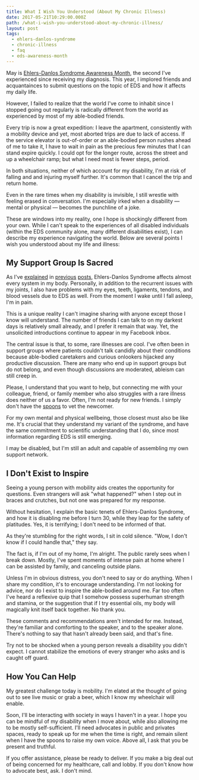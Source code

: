 ```yaml
---
title: What I Wish You Understood (About My Chronic Illness)
date: 2017-05-21T10:29:00.000Z
path: /what-i-wish-you-understood-about-my-chronic-illness/
layout: post
tags:
  - ehlers-danlos-syndrome
  - chronic-illness
  - faq
  - eds-awareness-month
---
```


May is [Ehlers-Danlos Syndrome Awareness
Month](https://ehlers-danlos.com/may-ehlers-danlos-awareness-month/), the second
I've experienced since receiving my diagnosis. This year, I implored friends
and acquantainces to submit questions on the topic of EDS and how it affects my
daily life.

However, I failed to realize that the world I've come to inhabit since I stopped
going out regularly is radically different from the world as experienced by most
of my able-bodied friends.

Every trip is now a great expedition: I leave the apartment, consistently
with a mobility device and yet, most aborted trips are due to lack of access. If
the service elevator is out-of-order or an able-bodied person rushes ahead of me
to take it, I have to wait in pain as the precious few minutes that I can stand
expire quickly. I could opt for the longer route, across the street and up a
wheelchair ramp; but what I need most is fewer steps, period.

In both situations, neither of which account for my disability, I'm at risk
of falling and and injuring myself further. It's common that I cancel the trip and
return home.

Even in the rare times when my disability is invisible, I still wrestle with
feeling erased in conversation. I'm especially irked when a disability &mdash;
mental or physical &mdash; becomes the punchline of a joke.

These are windows into my reality, one I hope is shockingly different from your
own. While I can't speak to the experiences of all disabled individuals (within
the EDS community alone, many different disabilities exist), I can describe my
experience navigating the world. Below are several points I wish you understood
about my life and illness:

## My Support Group Is Sacred

As I've [explained](/becoming-disabled/) in
[previous](/life-on-the-inside-part-ii) [posts](/life-on-the-inside),
Ehlers-Danlos Syndrome affects almost every system in my body. Personally, in
addition to the recurrent issues with my joints, I also have problems with my
eyes, teeth, ligaments, tendons, and blood vessels due to EDS as well. From the
moment I wake until I fall asleep, I'm in pain.

This is a unique reality I can't
imagine sharing with anyone except those I know will understand. The number of
friends I can talk to on my darkest days is relatively small already, and I
prefer it remain that way. Yet, the unsolicited introductions continue to appear
in my Facebook inbox.

The central issue is that, to some, rare illnesses are cool. I've often been in
support groups where patients couldn't talk candidly about their conditions
because able-bodied caretakers and curious onlookers hijacked any productive
discussion. There are many who end up in support groups but do not belong, and
even though discussions are moderated, ableism can still creep in.

Please, I understand that you want to help, but connecting me with your
colleague, friend, or family member who also struggles with a rare illness does
neither of us a favor. Often, I'm not ready for new friends. I simply don't have
the [spoons](https://en.wikipedia.org/wiki/Spoon_theory) to vet the newcomer.

For my own mental and physical wellbeing, those closest must also be like me.
It's crucial that they understand my variant of the syndrome, and have the same
commitment to scientific understanding that I do, since most information regarding
EDS is still emerging.

I may be disabled, but I'm still an adult and capable of assembling my own support
network.

## I Don't Exist to Inspire

Seeing a young person with mobility aids creates the opportunity for questions.
Even strangers will ask "what happened?" when I step out in braces and
crutches, but not one was prepared for my response.

Without hesitation, I explain the basic tenets of Ehlers-Danlos Syndrome, and how
it is disabling me before I turn 30, while they leap for the safety of
platitudes. Yes, it is terrifying; I don't need to be informed of that.

As they're stumbling for the right words, I sit in cold silence. "Wow, I don't
know if I could handle that," they say.

The fact is, if I'm out of my home, I'm alright. The public rarely sees when I
break down. Mostly, I've spent moments of intense pain at home where I can be
assisted by family, and canceling outside plans.

Unless I'm in obvious distress, you don't need to say or do anything. When I
share my condition, it's to encourage understanding. I'm not looking for advice,
nor do I exist to inspire the able-bodied around me. Far too often I've heard a reflexive
quip that I somehow possess superhuman strength and stamina, or the suggestion
that if I try essential oils, my body will magically knit itself back together.
No thank you.

These comments and recommendations aren't intended for me. Instead, they're
familiar and comforting to the speaker, and to the speaker alone. There's
nothing to say that hasn't already been said, and that's fine.

Try not to be shocked when a young person reveals a disability you didn't
expect. I cannot stabilize the emotions of every stranger who asks and is caught
off guard.

## How You Can Help

My greatest challenge today is mobility. I'm elated at the thought of going
out to see live music or grab a beer, which I know my wheelchair will enable. 

Soon, I'll be interacting with society in ways I haven't in a year. I hope you
can be mindful of my disability when I move about, while also allowing me to be
mostly self-sufficient. I'll need advocates in public and privates spaces, ready
to speak up for me when the time is right, and remain silent when I have the
spoons to raise my own voice. Above all, I ask that you be present and truthful.

If you offer assistance, please be ready to deliver. If you make a big deal out of
being concerned for my healthcare, call and lobby. If you don't know how to
advocate best, ask. I don't mind.
